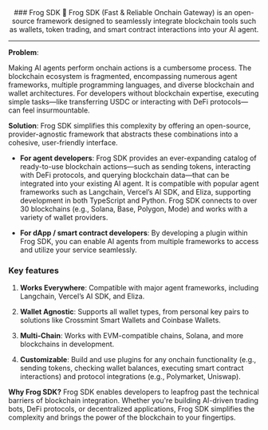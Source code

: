 

<div align="center">
### Frog SDK 🐸
Frog SDK (Fast & Reliable Onchain Gateway) is an open-source framework designed to seamlessly integrate blockchain tools such as wallets, token trading, and smart contract interactions into your AI agent.

---
</div>



**Problem**: 

Making AI agents perform onchain actions is a cumbersome process. The blockchain ecosystem is fragmented, encompassing numerous agent frameworks, multiple programming languages, and diverse blockchain and wallet architectures. For developers without blockchain expertise, executing simple tasks—like transferring USDC or interacting with DeFi protocols—can feel insurmountable.

**Solution**: 
Frog SDK simplifies this complexity by offering an open-source, provider-agnostic framework that abstracts these combinations into a cohesive, user-friendly interface.

- **For agent developers**: Frog SDK provides an ever-expanding catalog of ready-to-use blockchain actions—such as sending tokens, interacting with DeFi protocols, and querying blockchain data—that can be integrated into your existing AI agent. It is compatible with popular agent frameworks such as Langchain, Vercel’s AI SDK, and Eliza, supporting development in both TypeScript and Python. Frog SDK connects to over 30 blockchains (e.g., Solana, Base, Polygon, Mode) and works with a variety of wallet providers.

- **For dApp / smart contract developers**: By developing a plugin within Frog SDK, you can enable AI agents from multiple frameworks to access and utilize your service seamlessly.


### Key features
1. **Works Everywhere**: Compatible with major agent frameworks, including Langchain, Vercel’s AI SDK, and Eliza.
2. **Wallet Agnostic**:    Supports all wallet types, from personal key pairs to solutions like Crossmint Smart Wallets and Coinbase Wallets.
3. **Multi-Chain**:   Works with EVM-compatible chains, Solana, and more blockchains in development.

4. **Customizable**:    Build and use plugins for any onchain functionality (e.g., sending tokens, checking wallet balances, executing smart contract interactions) and protocol integrations (e.g., Polymarket, Uniswap).


**Why Frog SDK?**
Frog SDK enables developers to leapfrog past the technical barriers of blockchain integration. Whether you're building AI-driven trading bots, DeFi protocols, or decentralized applications, Frog SDK simplifies the complexity and brings the power of the blockchain to your fingertips.